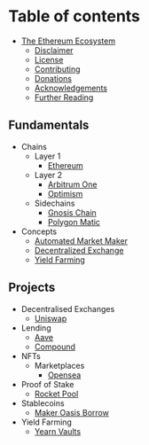 # Table of contents

- [The Ethereum Ecosystem](README.md)
  - [Disclaimer](appendices/disclaimer.md)
  - [License](appendices/license.md)
  - [Contributing](appendices/contributing.md)
  - [Donations](appendices/donations.md)
  - [Acknowledgements](appendices/acknowledgements.md)
  - [Further Reading](appendices/further-learning.md)

## Fundamentals

- Chains
  - Layer 1
    - [Ethereum](chains/ethereum.md)
  - Layer 2
    - [Arbitrum One](chains/arbitrum-one.md)
    - [Optimism](chains/optimism.md)
  - Sidechains
    - [Gnosis Chain](chains/gnosis.md)
    - [Polygon Matic](chains/polygon-matic.md)
- Concepts
  - [Automated Market Maker](concepts/automated-market-maker.md)
  - [Decentralized Exchange](concepts/decentralized-exchange.md)
  - [Yield Farming](concepts/yield-farming.md)

## Projects

- Decentralised Exchanges
  - [Uniswap](projects/uniswap.md)
- Lending
  - [Aave](projects/aave.md)
  - [Compound](projects/compound.md)
- NFTs
  - Marketplaces
    - [Opensea](projects/opensea.md)
- Proof of Stake
  - [Rocket Pool](projects/rocket-pool.md)
- Stablecoins
  - [Maker Oasis Borrow](projects/maker-oasis-borrow.md)
- Yield Farming
  - [Yearn Vaults](projects/yearn-vaults.md)
